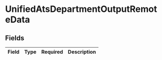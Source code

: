 # UnifiedAtsDepartmentOutputRemoteData


## Fields

| Field       | Type        | Required    | Description |
| ----------- | ----------- | ----------- | ----------- |